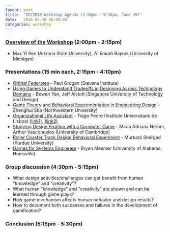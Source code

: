 ```yaml
---
layout: post
title:  "DCC2016 Workshop Agenda (2:00pm - 5:30pm, June 25)"
date:   2016-05-30 00:00:00
categories: workshop
---
```

### [Overview of the Workshop](../_presentations/intro.pdf) (2:00pm - 2:15pm) ###
* Max Yi Ren (Arizona State University), A. Emrah Bayrak (University of Michigan)

### Presentations (15 min each, 2:15pm - 4:10pm) ###
* [Orbital Federates](../_presentations/stevens.pdf) - Paul Grogan (Stevens Institute)
* [Using Games to Understand Tradeoffs in Designing Across Technology 
Domains](../_presentations/sutd.pdf) - Bowen Yan, Jeff Alstott (Singapore University of Technology and Design)
* [Game Theory and Behavioral Experimentation in Engineering Design](../_presentations/northwestern.pdf) - Zhenghui Sha (Northwestern University)
* [Organizational Life Assistant](../_presentations/iscte.pdf) - Tiago Pedro (Instituto Universitario de Lisboa) [(link1)](https://vimeo.com/110771267), [(link2)](https://vimeo.com/132556930)
* [Studying Design Fixation with a Computer Game](../_presentations/cambridge.pdf) - Maria Adriana Neroni, Arthur Vasconcelos (University of Cambridge)
* [Roller Coaster Track Design Behavioral Experiment](../_presentations/purdue.pdf) - Murtuza Shergad (Purdue University)
* [Games for Systems Engineers](../_presentations/uah.pdf) - Bryan Mesmer (University of Alabama, Huntsville)

### Group discussion (4:30pm - 5:15pm) ###
* What design activities/challenges can get benefit from human "knowledge" and "creativity"?
* What human "knowledge" and "creativity" are shown and can be learned through game plays?
* How game mechanism affects human behavior and design results?
* How to document both successes and failures in the development of gamification?

### Conclusion (5:15pm - 5:30pm) ###


